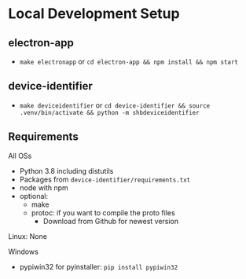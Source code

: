 # Local Development Setup


## electron-app
- `make electronapp` or `cd electron-app && npm install && npm start`

## device-identifier
- `make deviceidentifier` or `cd device-identifier && source .venv/bin/activate && python -m shbdeviceidentifier`

## Requirements
All OSs
- Python 3.8 including distutils
- Packages from `device-identifier/requirements.txt`
- node with npm
- optional: 
  - make
  - protoc: if you want to compile the proto files
    - Download from Github for newest version

Linux: None

Windows
- pypiwin32 for pyinstaller: `pip install pypiwin32`